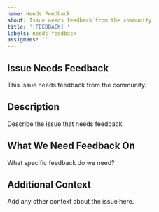 ```yaml
---
name: Needs Feedback
about: Issue needs feedback from the community
title: '[FEEDBACK] '
labels: needs-feedback
assignees: ''
---
```


## Issue Needs Feedback
This issue needs feedback from the community.

## Description
Describe the issue that needs feedback.

## What We Need Feedback On
What specific feedback do we need?

## Additional Context
Add any other context about the issue here.
